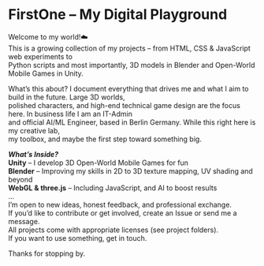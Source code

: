 # FirstOne – My Digital Playground
Welcome to my world!☁️<br />
This is a growing collection of my projects – from HTML, CSS & JavaScript web experiments to<br />
Python scripts and most importantly, 3D models in Blender and Open-World Mobile Games in Unity.

What’s this about?
I document everything that drives me and what I aim to build in the future. Large 3D worlds, <br />
polished characters, and high-end technical game design are the focus here. In business life I am an IT-Admin <br />
and official AI/ML Engineer, based in Berlin Germany. While this right here is my creative lab, <br />
my toolbox, and maybe the first step toward something big.

***What’s Inside?***<br />
**Unity** – I develop 3D Open-World Mobile Games for fun<br />
**Blender** – Improving my skills in 2D to 3D texture mapping, UV shading and beyond<br />
**WebGL & three.js** – Including JavaScript, and AI to boost results<br />
...
<br />
I’m open to new ideas, honest feedback, and professional exchange. <br />
If you’d like to contribute or get involved, create an Issue or send me a message.<br />
All projects come with appropriate licenses (see project folders). <br />
If you want to use something, get in touch.

Thanks for stopping by.
